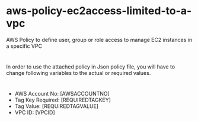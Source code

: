 # aws-policy-ec2access-limited-to-a-vpc
AWS Policy to define user, group or role access to manage EC2 instances in a specific VPC
#
In order to use the attached policy in Json policy file, you will have to change following variables to the actual or required values.
#
* AWS Account No: [AWSACCOUNTNO]
* Tag Key Required: [REQUIREDTAGKEY]
* Tag Value: [REQUIREDTAGVALUE]
* VPC ID: [VPCID]
#
#
